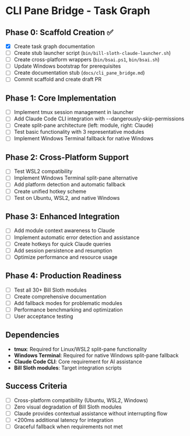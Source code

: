 # CLI Pane Bridge - Task Graph

## Phase 0: Scaffold Creation ✅
- [x] Create task graph documentation
- [ ] Create stub launcher script (`bin/bill-sloth-claude-launcher.sh`)
- [ ] Create cross-platform wrappers (`bin/bsai.ps1`, `bin/bsai.sh`)
- [ ] Update Windows bootstrap for prerequisites
- [ ] Create documentation stub (`docs/cli_pane_bridge.md`)
- [ ] Commit scaffold and create draft PR

## Phase 1: Core Implementation
- [ ] Implement tmux session management in launcher
- [ ] Add Claude Code CLI integration with --dangerously-skip-permissions
- [ ] Create split-pane architecture (left: module, right: Claude)
- [ ] Test basic functionality with 3 representative modules
- [ ] Implement Windows Terminal fallback for native Windows

## Phase 2: Cross-Platform Support
- [ ] Test WSL2 compatibility 
- [ ] Implement Windows Terminal split-pane alternative
- [ ] Add platform detection and automatic fallback
- [ ] Create unified hotkey scheme
- [ ] Test on Ubuntu, WSL2, and native Windows

## Phase 3: Enhanced Integration
- [ ] Add module context awareness to Claude
- [ ] Implement automatic error detection and assistance
- [ ] Create hotkeys for quick Claude queries
- [ ] Add session persistence and resumption
- [ ] Optimize performance and resource usage

## Phase 4: Production Readiness
- [ ] Test all 30+ Bill Sloth modules
- [ ] Create comprehensive documentation
- [ ] Add fallback modes for problematic modules
- [ ] Performance benchmarking and optimization
- [ ] User acceptance testing

## Dependencies
- **tmux**: Required for Linux/WSL2 split-pane functionality
- **Windows Terminal**: Required for native Windows split-pane fallback
- **Claude Code CLI**: Core requirement for AI assistance
- **Bill Sloth modules**: Target integration scripts

## Success Criteria
- [ ] Cross-platform compatibility (Ubuntu, WSL2, Windows)
- [ ] Zero visual degradation of Bill Sloth modules
- [ ] Claude provides contextual assistance without interrupting flow
- [ ] <200ms additional latency for integration
- [ ] Graceful fallback when requirements not met